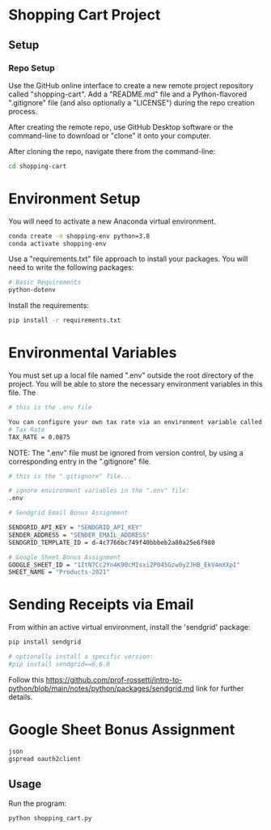 # Shopping Cart Project 

## Setup 

### Repo Setup 

Use the GitHub online interface to create a new remote project repository called "shopping-cart". Add a "README.md" file and a Python-flavored ".gitignore" file (and also optionally a "LICENSE") during the repo creation process. 

After creating the remote repo, use GitHub Desktop software or the command-line to download or "clone" it onto your computer.

After cloning the repo, navigate there from the command-line:

```sh
cd shopping-cart 
```

# Environment Setup 

You will need to activate a new Anaconda virtual environment.

```sh
conda create -n shopping-env python=3.8 
conda activate shopping-env
```

Use a "requirements.txt" file approach to install your packages. 
You will need to write the following packages: 

```sh
# Basic Requirements 
python-dotenv
```

Install the requirements: 
```sh
pip install -r requirements.txt
```

# Environmental Variables 

You must set up a local file named ".env" outside the root directory of the project. You will be able to store the necessary environment variables in this file. The 

```sh
# this is the .env file 

You can configure your own tax rate via an environment variable called TAX_RATE.
# Tax Rate 
TAX_RATE = 0.0875
```

NOTE: The ".env" file must be ignored from version control, by using a corresponding entry in the ".gitignore" file.

```sh
# this is the ".gitignore" file...

# ignore environment variables in the ".env" file:
.env
```

```sh
# Sendgrid Email Bonus Assignment 

SENDGRID_API_KEY = "SENDGRID_API_KEY"
SENDER_ADDRESS = "SENDER_EMAIL_ADDRESS" 
SENDGRID_TEMPLATE_ID = d-4c7766bc749f40bbbeb2a80a25e6f980
```

```sh
# Google Sheet Bonus Assignment 
GOOGLE_SHEET_ID = "1ItN7Cc2Yn4K90cMIsxi2P045Gzw0y2JHB_EkV4mXXpI"
SHEET_NAME = "Products-2021"
```


# Sending Receipts via Email 

From within an active virtual environment, install the 'sendgrid' package:

```sh
pip install sendgrid

# optionally install a specific version:
#pip install sendgrid==6.6.0
```

Follow this https://github.com/prof-rossetti/intro-to-python/blob/main/notes/python/packages/sendgrid.md link for further details.

# Google Sheet Bonus Assignment 

```sh
json
gspread oauth2client
```

## Usage 

Run the program: 

```sh
python shopping_cart.py 
```

